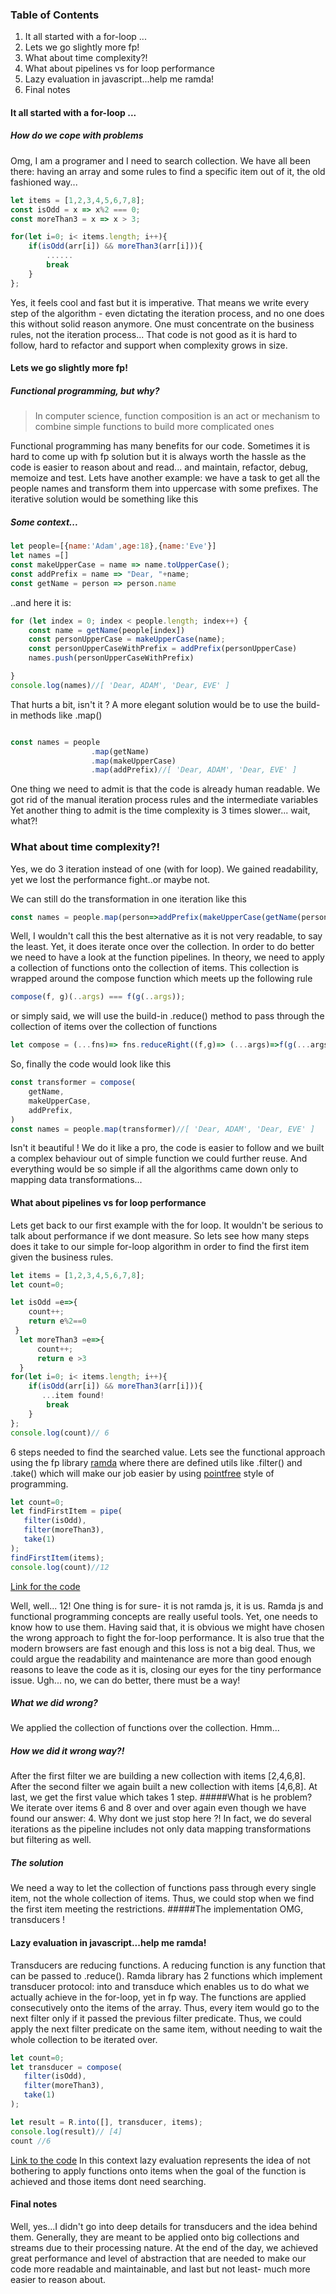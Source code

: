 ### Table of Contents
1. It all started with a for-loop ...
2. Lets we go slightly more fp!
3. What about time complexity?!
4. What about pipelines vs for loop performance
5. Lazy evaluation in javascript...help me ramda!
6. Final notes

#### It all started with a for-loop ...
##### How do we cope with problems
Omg, I am a programer and I need to search collection. We have all been there: having an array and some rules to find a specific item out of it, the old fashioned way...

```javascript
let items = [1,2,3,4,5,6,7,8];
const isOdd = x => x%2 === 0;
const moreThan3 = x => x > 3;

for(let i=0; i< items.length; i++){
    if(isOdd(arr[i]) && moreThan3(arr[i])){
        ......
        break
    }
};
```
Yes, it feels cool and fast but it is imperative. That means we write every step of the algorithm - even dictating the iteration process, and no one does this without solid reason anymore. One must concentrate on the business rules, not the iteration process...
That code is not good as it is hard to follow, hard to refactor and support when complexity grows in size.

#### Lets we go slightly more fp!
##### Functional programming, but why?

> In computer science, function composition is an act or mechanism to combine simple functions to build more complicated ones

Functional programming has many benefits for our code. Sometimes it is hard to come up with fp solution but it is always worth the hassle as the code is easier to reason about and read... and maintain, refactor, debug, memoize and test.
Lets have another example: we have a task to get all the people names and transform them into uppercase with some prefixes.
The iterative solution would be something like this
##### Some context...
```javascript
let people=[{name:'Adam',age:18},{name:'Eve'}]
let names =[]
const makeUpperCase = name => name.toUpperCase();
const addPrefix = name => "Dear, "+name;
const getName = person => person.name

```
..and here it is:
```javascript
for (let index = 0; index < people.length; index++) {
    const name = getName(people[index])
    const personUpperCase = makeUpperCase(name);
    const personUpperCaseWithPrefix = addPrefix(personUpperCase)
    names.push(personUpperCaseWithPrefix)

}
console.log(names)//[ 'Dear, ADAM', 'Dear, EVE' ]
```
That hurts a bit, isn't it ? A more elegant solution would be to use the build-in methods like .map()
```javascript

const names = people
                  .map(getName)
                  .map(makeUpperCase)
                  .map(addPrefix)//[ 'Dear, ADAM', 'Dear, EVE' ]
```
One thing we need to admit is that the code is already human readable. We got rid of the manual iteration process rules and the intermediate variables Yet another thing to admit is the time complexity is 3 times slower... wait, what?!

### What about time complexity?!

Yes, we do 3 iteration instead of one (with for loop). We gained readability, yet we lost the performance fight..or maybe not.

We can still do the transformation in one iteration like this
```javascript
const names = people.map(person=>addPrefix(makeUpperCase(getName(person)))) //[ 'Dear, ADAM', 'Dear, EVE' ]           
```
Well, I wouldn't call this the best alternative as it is not very readable, to say the least. Yet, it does iterate once over the collection. In order to do better we need to have a look at the function pipelines. In theory, we need to apply a collection of functions onto the collection of items. This collection is wrapped around the compose function which meets up the following rule
```javascript
compose(f, g)(..args) === f(g(..args));
```
or simply said, we will use the build-in .reduce() method to pass through the collection of items over the collection of functions
```javascript
let compose = (...fns)=> fns.reduceRight((f,g)=> (...args)=>f(g(...args)))
```
So, finally the code would look like this
```javascript
const transformer = compose(
    getName,
    makeUpperCase,
    addPrefix, 
)
const names = people.map(transformer)//[ 'Dear, ADAM', 'Dear, EVE' ]
```
Isn't it beautiful ! We do it like a pro, the code is easier to follow and we built a complex behaviour out of simple function we could further reuse. And everything would be so simple if all the algorithms came down only to mapping data transformations...

#### What about pipelines vs for loop performance
Lets get back to our first example with the for loop. It wouldn't be serious to talk about performance if we dont measure. So lets see how many steps does it take to our simple for-loop algorithm in order to find the first item given the business  rules.

```javascript
let items = [1,2,3,4,5,6,7,8];
let count=0;

let isOdd =e=>{
    count++;
    return e%2==0
 }
  let moreThan3 =e=>{
      count++;
      return e >3
  }
for(let i=0; i< items.length; i++){
    if(isOdd(arr[i]) && moreThan3(arr[i])){
       ...item found!
        break
    }
};
console.log(count)// 6
```
6 steps needed to find the searched value. Lets see the functional approach using the fp library [ramda](https://ramdajs.com/)
 where there are defined utils like .filter() and .take() which will make our job easier by using [pointfree](https://randycoulman.com/blog/2016/06/21/thinking-in-ramda-pointfree-style/) style of programming.
```javascript
let count=0;
let findFirstItem = pipe(
   filter(isOdd),
   filter(moreThan3),
   take(1)
);
findFirstItem(items);
console.log(count)//12
```
[Link for the code](https://ramdajs.com/repl/?v=0.27.0#?let%20count%3D0%3B%0A%0Alet%20isOdd%20%3De%3D%3E%7B%0A%20%20count%2B%2B%3B%0A%20%20return%20e%252%3D%3D0%0A%7D%3B%0A%0Alet%20moreThan3%20%3De%3D%3E%7B%0A%20%20%20%20count%2B%2B%3B%0A%20%20%20%20return%20e%20%3E3%0A%7D%3B%0A%0Alet%20findFirstItem%20%3D%20pipe%28%0Afilter%28isOdd%29%2C%0Afilter%28moreThan3%29%2C%0Atake%281%29%0A%29%3B%0A%0Aconsole.clear%28%29%3B%0A%0A%0Alet%20arr%20%3D%5B1%2C2%2C3%2C4%2C5%2C6%2C7%2C8%5D%3B%0A%0Alet%20result%20%3DfindFirstItem%28arr%29%3B%0Aconsole.log%28result%29%0Acount%0A%0A%0A%0A%0A)

Well, well... 12! One thing is for sure- it is not ramda js, it is us. Ramda js and functional programming concepts are really useful tools. Yet, one needs to know how to use them. Having said that, it is obvious we might have chosen the wrong approach to fight the for-loop performance.
It is also true that the modern browsers are fast enough and this loss is not a big deal. Thus, we could argue the readability and maintenance are more than good enough reasons to leave the code as it is, closing our eyes for the tiny performance issue. Ugh... no, we can do better, there must be a way!

##### What we did wrong?

We applied the collection of functions over the collection. Hmm...
##### How we did it wrong way?!
After the first filter we are building a new collection with items [2,4,6,8]. After the second filter we again built a new collection with items [4,6,8]. At last, we get the first value which takes 1 step.
#####What is he problem?
We iterate over items 6 and 8 over and over again even though we have found our answer: 4. Why dont we just stop here ?! In fact, we do several iterations as the pipeline includes not only data mapping transformations but filtering as well.
##### The solution
We need a way to let the collection of functions pass through every single item, not the whole collection of items. Thus, we could stop when we find the first item meeting the restrictions.
#####The implementation
OMG, transducers !

#### Lazy evaluation in javascript...help me ramda!
Transducers are reducing functions. A reducing function is any function that can be passed to .reduce(). Ramda library has 2 functions which implement transducer protocol: into and transduce which enables us to do what we actually achieve in the for-loop, yet in fp way.
The functions are applied consecutively onto the items of the array. Thus, every item would go to the next filter only if it passed the previous filter predicate. Thus, we could apply the next filter predicate on the same item, without needing to wait the whole collection to be iterated over.

```javascript
let count=0;
let transducer = compose(
   filter(isOdd),
   filter(moreThan3),
   take(1)
);

let result = R.into([], transducer, items); 
console.log(result)// [4]
count //6
```

[Link to the code](https://ramdajs.com/repl/?v=0.27.0#?let%20count%3D0%3B%0A%0Alet%20isOdd%20%3De%3D%3E%7B%0A%20%20count%2B%2B%3B%0A%20%20return%20e%252%3D%3D0%0A%7D%3B%0A%0Alet%20moreThan3%20%3De%3D%3E%7B%0A%20%20%20%20count%2B%2B%3B%0A%20%20%20%20return%20e%20%3E3%0A%7D%3B%0A%0Alet%20transducer%20%3D%20compose%28%0Afilter%28isOdd%29%2C%0Afilter%28moreThan3%29%2C%0Atake%281%29%0A%29%3B%0A%0Aconsole.clear%28%29%3B%0A%0A%0Alet%20arr%20%3D%5B1%2C2%2C3%2C4%2C5%2C6%2C7%2C8%5D%3B%0A%0Alet%20result%20%3D%20R.into%28%5B%5D%2C%20transducer%2C%20arr%29%3B%20%0Aconsole.log%28result%29%2F%2F%20%5B4%5D%0Acount%20%2F%2F6%0A%0A%0A%0A%0A)
In this context lazy evaluation represents the idea of not bothering to apply functions onto items when the goal of the function is achieved and those items dont need searching.

#### Final notes

Well, yes...I didn't go into deep details for transducers and the idea behind them. Generally, they are meant to be applied onto big collections and streams due to their processing nature. 
At the end of the day, we achieved great performance and level of abstraction that are needed to make our code more readable and maintainable, and last but not least- much more easier to reason about.
